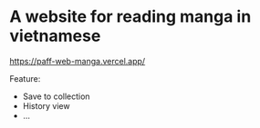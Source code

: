# A website for reading manga in vietnamese

https://paff-web-manga.vercel.app/


Feature:
- Save to collection
- History view
- ...
